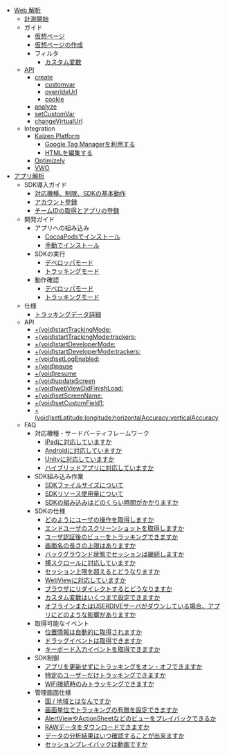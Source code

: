 - [Web 解析](./web/README.md)
    - [計測開始](./web/devguide/javascript/index.md)
    - ガイド
        - [仮想ページ](./web/guide/snapshot.md)
        - [仮想ページの作成](./web/devguide/virtualpage.md)
        - フィルタ
            - [カスタム変数](./web/guide/filter/customvar.md)
    - [API](./web/devguide/javascript/api/index.md)
        - [create](./web/devguide/javascript/api/create.md)
            - [customvar](./web/devguide/javascript/api/create/customvar.md)
            - [overrideUrl](./web/devguide/javascript/api/create/overrideurl.md)
            - [cookie](./web/devguide/javascript/api/create/cookie.md)
        - [analyze](./web/devguide/javascript/api/analyze.md)
        - [setCustomVar](./web/devguide/javascript/api/setcustomvar.md)
        - [changeVirtualUrl](./web/devguide/javascript/api/changevirtualurl.md)
    - Integration
        - [Kaizen Platform](./web/devguide/integration/kaizenplatform/README.md)
            - [Google Tag Managerを利用する](./web/devguide/integration/kaizenplatform/gtm.md)
            - [HTMLを編集する](./web/devguide/integration/kaizenplatform/simple.md)
        - [Optimizely](./web/devguide/integration/optimizely.md)
        - [VWO](./web/devguide/integration/vwo.md)
- [アプリ解析](./apps/README.md)
    - SDK導入ガイド
        - [対応機種、制限、SDKの基本動作](./apps/guide/precheck.md)
        - [アカウント登録](./apps/guide/signup_account.md)
        - [チームIDの取得とアプリの登録](./apps/guide/prepare.md)
    - 開発ガイド
        - アプリへの組み込み
            - [CocoaPodsでインストール](./apps/devguide/integration.md)
            - [手動でインストール](./apps/devguide/integration_manual.md)
        - SDKの実行
            - [デベロッパモード](./apps/devguide/sdk_mode_dev.md)
            - [トラッキングモード](./apps/devguide/sdk_mode_tracking.md)
        - 動作確認
            - [デベロッパモード](./apps/devguide/sdk_verification_dev.md)
            - [トラッキングモード](./apps/devguide/sdk_verification_tracking.md)
    - 仕様
        - [トラッキングデータ詳細](./apps/devguide/tracking_data.md)
    - API
        - [+(void)startTrackingMode:](./apps/devguide/api/start_tracking_mode.md)
        - [+(void)startTrackingMode:trackers:](./apps/devguide/api/start_tracking_mode_trackers.md)
        - [+(void)startDeveloperMode:](./apps/devguide/api/start_developer_mode.md)
        - [+(void)startDeveloperMode:trackers:](./apps/devguide/api/start_developer_mode_trackers.md)
        - [+(void)setLogEnabled:](./apps/devguide/api/set_log_enabled.md)
        - [+(void)pause](./apps/devguide/api/pause.md)
        - [+(void)resume](./apps/devguide/api/resume.md)
        - [+(void)updateScreen](./apps/devguide/api/update_screen.md)
        - [+(void)webViewDidFinishLoad:](./apps/devguide/api/webview_did_finish_load.md)
        - [+(void)setScreenName:](./apps/devguide/api/set_screen_name.md)
        - [+(void)setCustomField1:](./apps/devguide/api/set_custom_field.md)
        - [+(void)setLatitude:longitude:horizontalAccuracy:verticalAccuracy](./apps/devguide/api/set_latitude_longitude_horizontalaccuracy_verticalaccuracy.md)
    - FAQ
        - 対応機種・サードパーティフレームワーク
            - [iPadに対応していますか](./apps/faq/ipad.md)
            - [Androidに対応していますか](./apps/faq/android.md)
            - [Unityに対応していますか](./apps/faq/unity.md)
            - [ハイブリッドアプリに対応していますか](./apps/faq/hybrid_app.md)
        - SDK組み込み作業
            - [SDKファイルサイズについて](./apps/faq/filesize.md)
            - [SDKリソース使用量について](./apps/faq/resource_usage.md)
            - [SDKの組み込みはどのくらい時間がかかりますか](./apps/faq/how_many_times_to_implement_sdk.md)
        - SDKの仕様
            - [どのようにユーザの操作を取得しますか](./apps/faq/how_to_record_user_action.md)
            - [エンドユーザのスクリーンショットを取得しますか](./apps/faq/screenshot.md)
            - [ユーザ認証後のビューをトラッキングできますか](./apps/faq/authenticated_view.md)
            - [画面名の長さの上限はありますか](./apps/faq/screen_name_length.md)
            - [バックグラウンド状態でセッションは継続しますか](./apps/faq/session_in_background.md)
            - [横スクロールに対応していますか](./apps/faq/scroll_horizontally.md)
            - [セッション上限を超えるとどうなりますか](./apps/faq/session_limit.md)
            - [WebViewに対応していますか](./apps/faq/webview.md)
            - [ブラウザにリダイレクトするとどうなりますか](./apps/faq/browser_redirect.md)
            - [カスタム変数はいくつまで設定できますか](./apps/faq/custom_variables.md)
            - [オフラインまたはUSERDIVEサーバがダウンしている場合、アプリにどのような影響がありますか](./apps/faq/server_trouble.md)
        - 取得可能なイベント
            - [位置情報は自動的に取得されますか](./apps/faq/track_location.md)
            - [ドラッグイベントは取得できますか](./apps/faq/track_drag_event.md)
            - [キーボード入力イベントを取得できますか](./apps/faq/track_keyboard.md)
        - SDK制御
            - [アプリを更新せずにトラッキングをオン・オフできますか](./apps/faq/track_sw.md)
            - [特定のユーザーだけトラッキングできますか](./apps/faq/track_specified_user.md)
            - [WiFi接続時のみトラッキングできますか](./apps/faq/track_wifi.md)
        - 管理画面仕様
            - [国 / 地域とはなんですか](./apps/faq/country_region.md)
            - [画面単位でトラッキングの有無を設定できますか](./apps/faq/screen_tracking.md)
            - [AlertViewやActionSheetなどのビューをプレイバックできるか](./apps/faq/playback_native_view.md)
            - [RAWデータをダウンロードできますか](./apps/faq/download_raw_data.md)
            - [データの分析結果はいつ確認することが出来ますか](./apps/faq/processing_interval.md)
            - [セッションプレイバックは動画ですか](./apps/faq/sessionplayback.md)
